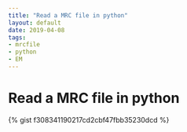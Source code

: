 ```yaml
---
title: "Read a MRC file in python"
layout: default
date: 2019-04-08
tags:
- mrcfile
- python
- EM
---
```


# Read a MRC file in python

{% gist f308341190217cd2cbf47fbb35230dcd %}
